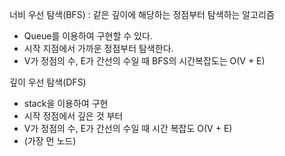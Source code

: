너비 우선 탐색(BFS) : 같은 깊이에 해당하는 정점부터 탐색하는 알고리즘

- Queue를 이용하여 구현할 수 있다.
- 시작 지점에서 가까운 정점부터 탐색한다.
- V가 정점의 수, E가 간선의 수일 때 BFS의 시간복잡도는 O(V + E)

깊이 우선 탐색(DFS)

- stack을 이용하여 구현
- 시작 정점에서 깊은 것 부터
- V가 정점의 수, E가 간선의 수일 때 시간 복잡도 O(V + E)
- (가장 먼 노드)
